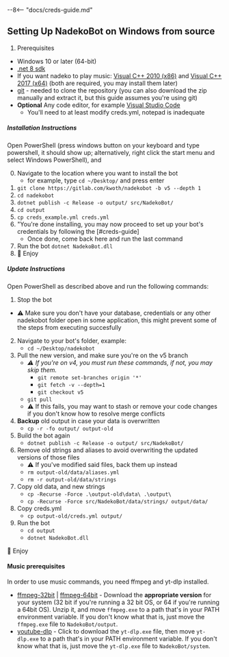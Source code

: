 --8<-- "docs/creds-guide.md"

## Setting Up NadekoBot on Windows from source

1. Prerequisites

- Windows 10 or later (64-bit)
- [.net 8 sdk](https://dotnet.microsoft.com/download/dotnet/8.0)
- If you want nadeko to play music: [Visual C++ 2010 (x86)] and [Visual C++ 2017 (x64)] (both are required, you may install them later)
- [git](https://git-scm.com/downloads) - needed to clone the repository (you can also download the zip manually and extract it, but this guide assumes you're using git)
- **Optional** Any code editor, for example [Visual Studio Code](https://code.visualstudio.com/Download)
    - You'll need to at least modify creds.yml, notepad is inadequate


##### Installation Instructions

Open PowerShell (press windows button on your keyboard and type powershell, it should show up; alternatively, right click the start menu and select Windows PowerShell), and


0. Navigate to the location where you want to install the bot
    - for example, type `cd ~/Desktop/` and press enter
1. `git clone https://gitlab.com/kwoth/nadekobot -b v5 --depth 1`
2. `cd nadekobot`
3. `dotnet publish -c Release -o output/ src/NadekoBot/`
4. `cd output`
5. `cp creds_example.yml creds.yml`
6. "You're done installing, you may now proceed to set up your bot's credentials by following the [#creds-guide]
    - Once done, come back here and run the last command
8. Run the bot `dotnet NadekoBot.dll`
9. 🎉 Enjoy

##### Update Instructions

Open PowerShell as described above and run the following commands:

1. Stop the bot
  - ⚠️ Make sure you don't have your database, credentials or any other nadekobot folder open in some application, this might prevent some of the steps from executing succesfully
2. Navigate to your bot's folder, example:
    - `cd ~/Desktop/nadekobot`
3. Pull the new version, and make sure you're on the v5 branch
    - *⚠️ If you're on v4, you must run these commands, if not, you may skip them.*
        - `git remote set-branches origin '*'`
        - `git fetch -v --depth=1`
        - `git checkout v5`
    - `git pull`
    - ⚠️ If this fails, you may want to stash or remove your code changes if you don't know how to resolve merge conflicts
4. **Backup** old output in case your data is overwritten
    - `cp -r -fo output/ output-old`
5. Build the bot again
    - `dotnet publish -c Release -o output/ src/NadekoBot/`
6. Remove old strings and aliases to avoid overwriting the updated versions of those files
    - ⚠ If you've modified said files, back them up instead
    - `rm output-old/data/aliases.yml`
    - `rm -r output-old/data/strings`
7. Copy old data, and new strings
    - `cp -Recurse -Force .\output-old\data\ .\output\`
    - `cp -Recurse -Force src/NadekoBot/data/strings/ output/data/`
8. Copy creds.yml
    - `cp output-old/creds.yml output/`
9. Run the bot
    - `cd output`
    - `dotnet NadekoBot.dll`

🎉 Enjoy

#### Music prerequisites
In order to use music commands, you need ffmpeg and yt-dlp installed.
- [ffmpeg-32bit] | [ffmpeg-64bit] - Download the **appropriate version** for your system (32 bit if you're running a 32 bit OS, or 64 if you're running a 64bit OS). Unzip it, and move `ffmpeg.exe` to a path that's in your PATH environment variable. If you don't know what that is, just move the `ffmpeg.exe` file to `NadekoBot/output`.
- [youtube-dlp] - Click to download the `yt-dlp.exe` file, then move `yt-dlp.exe` to a path that's in your PATH environment variable. If you don't know what that is, just move the `yt-dlp.exe` file to `NadekoBot/system`.

[Updater]: https://dl.nadeko.bot/v3/
[Notepad++]: https://notepad-plus-plus.org/
[.net]: https://dotnet.microsoft.com/download/dotnet/8.0
[Redis]: https://github.com/MicrosoftArchive/redis/releases/download/win-3.0.504/Redis-x64-3.0.504.msi
[Visual C++ 2010 (x86)]: https://download.microsoft.com/download/1/6/5/165255E7-1014-4D0A-B094-B6A430A6BFFC/vcredist_x86.exe
[Visual C++ 2017 (x64)]: https://aka.ms/vs/15/release/vc_redist.x64.exe
[ffmpeg-32bit]: https://cdn.nadeko.bot/dl/ffmpeg-32.zip
[ffmpeg-64bit]: https://cdn.nadeko.bot/dl/ffmpeg-64.zip
[youtube-dlp]: https://github.com/yt-dlp/yt-dlp/releases
